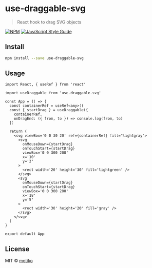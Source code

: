 # use-draggable-svg

> React hook to drag SVG objects

[![NPM](https://img.shields.io/npm/v/use-draggable-svg.svg)](https://www.npmjs.com/package/use-draggable-svg) [![JavaScript Style Guide](https://img.shields.io/badge/code_style-standard-brightgreen.svg)](https://standardjs.com)

## Install

```bash
npm install --save use-draggable-svg
```

## Usage

```tsx
import React, { useRef } from 'react'

import useDraggable from 'use-draggable-svg'

const App = () => {
  const containerRef = useRef<any>()
  const { startDrag } = useDraggable({
    containerRef,
    onDragEnd: ({ from, to }) => console.log(from, to)
  })

  return (
    <svg viewBox='0 0 30 20' ref={containerRef} fill="lightgray">
      <svg
        onMouseDown={startDrag}
        onTouchStart={startDrag}
        viewBox='0 0 300 200'
        x='10'
        y='3'
      >
        <rect width='20' height='30' fill='lightgreen' />
      </svg>
      <svg
        onMouseDown={startDrag}
        onTouchStart={startDrag}
        viewBox='0 0 300 200'
        x='18'
        y='5'
      >
        <rect width='30' height='20' fill='gray' />
      </svg>
    </svg>
  )
}

export default App
```

## License

MIT © [motiko](https://github.com/motiko)
